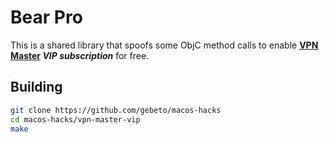 # Bear Pro

This is a shared library that spoofs some ObjC method calls to enable **[VPN Master](https://apps.apple.com/ua/app/vpn-proxy-master-unlimited/id1475620342?mt=12) *VIP subscription*** for free.

## Building
```sh
git clone https://github.com/gebeto/macos-hacks
cd macos-hacks/vpn-master-vip
make
```
